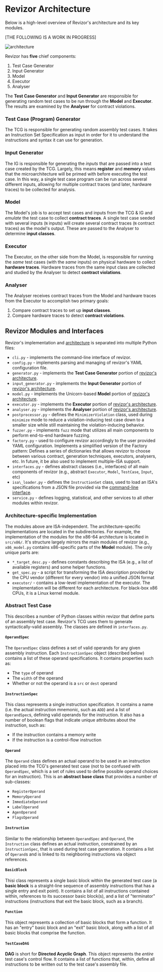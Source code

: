 # Revizor Architecture

Below is a high-level overview of Revizor's architecture and its key modules.

[THE FOLLOWING IS A WORK IN PROGRESS]

![architecture](assets/arch.png)

Revizor has **five** chief components:

1. Test Case Generator
2. Input Generator
3. Model
4. Executor
5. Analyser

The **Test Case Generator** and **Input Generator** are responsible for
generating random test cases to be run through the **Model** and **Executor**.
The results are examined by the **Analyser** for contract violations.

### Test Case (Program) Generator

The TCG is responsible for generating random assembly test cases. It takes an
Instruction Set Specification as input in order for it to understand the
instructions and syntax it can use for generation.

### Input Generator

The IG is responsible for generating the *inputs* that are passed into a test
case created by the TCG. Largely, this means **register** and **memory** values
that the microarchitecture will be primed with before executing the test case.
In this way, a single test case program can be run across several different
inputs, allowing for multiple contract traces (and later, hardware traces) to be
collected for analysis.

###  Model

The Model's job is to accept test cases and inputs from the TCG & IG and
*emulate* the test case to collect **contract traces**. A single test case seeded
with several inputs (`N` inputs) will create several contract traces (`N`
contract traces) as the model's output. These are passed to the Analyser to
determine **input classes**.

### Executor

The Executor, on the other side from the Model, is responsible for running the
*same* test cases (with the *same* inputs) on physical hardware to collect
**hardware traces**. Hardware traces from the same input class are collected and
studied by the Analyser to detect **contract violations**.

### Analyser

The Analyser receives contract traces from the Model and hardware traces from
the Executor to accomplish two primary goals:

1. Compare contract traces to set up **input classes**.
2. Compare hardware traces to detect **contract violations**.


## Revizor Modules and Interfaces

Revizor's implementation and [architecture](architecture.md) is separated into
multiple Python files:

* `cli.py` - implements the command-line interface of revizor.
* `config.py` - implements parsing and managing of revizor's YAML configuration
  file.
* `generator.py` - implements the **Test Case Generator** portion of
  [revizor's architecture](architecture.md).
* `input_generator.py` - implements the **Input Generator** portion of
  [revizor's architecture](architecture.md).
* `model.py` - implements the Unicorn-based **Model** portion of
  [revizor's architecture](architecture.md).
* `executor.py` - implements the **Executor** portion of
  [revizor's architecture](architecture.md).
* `analyser.py` - implements the **Analyser** portion of
  [revizor's architecture](architecture.md).
* `postprocessor.py` - defines the `MinimizerViolation` class, used during
  `minimize` mode to reduce a violation-inducing test case down to a smaller
  size while still maintaining the violation-inducing behavior.
* `fuzzer.py` - implements `fuzz` mode that utilizes all main components to
  perform end-to-end hardware fuzzing.
* `factory.py` - used to configure revizor accordingly to the user provided
  YAML configuration. Implements a simplified version of the Factory pattern:
  Defines a series of dictionaries that allows revizor to choose
  between various contract, generation techniques, executors, analysers, etc.
  In future, it be also used to implement  multiple-ISA support.
* `interfaces.py` - defines abstract classes (i.e., interfaces) of all main
  components of revizor (e.g., abstract  `Executor`, `Model`, `TestCase`,
   `Input`, etc)
* `isa\_loader.py` - defines the `InstructionSet` class, used to load an
  ISA's specifications from a JSON file provided via the
  [command-line interface](cli.md).
* `service.py` - defines logging, statistical, and other services to all other
  modules within revizor.

### Architecture-specific Implementation

The modules above are ISA-independent. The architecture-specific implementations
are located in the subdirectories. For example, the implementation of the modules
for the x86-64 architecture is located in `src/x86/`. It's structure largely
mirrors the main modules of revizor (e.g., `x86_model.py` contains x86-specific
parts of the **Model** module). The only unique parts are:

* `*_target_desc.py` - defines constants describing the ISA (e.g., a list of
  available registers) and some helper functions.
* `get_spec.py` - a script for transforming the ISA description provided
  by the CPU vendor (different for every vendor) into a unified JSON format
* `executor/` - contains a low-level implementation of the executor. The
  implementation will be different for each architecture. For black-box x86 CPUs,
  it is a Linux kernel module.

### Abstract Test Case

This describes a number of Python classes within revizor that define parts of an
assembly test case. Revizor's TCG uses them to generate syntactically-valid
assembly. The classes are defined in `interfaces.py`.

#### `OperandSpec`

The `OperandSpec` class defines a set of valid operands for any given assembly
instruction. Each `InstructionSpec` object (described below) contains a list of
these operand specifications. It contains properties such as:

* The `type` of operand
* The `width` of the operand
* Whether or not the operand is a `src` or `dest` operand

#### `InstructionSpec`

This class represents a single instruction specification. It contains a name
(i.e. the actual instruction mnemonic, such as `ADD`) and a list of
`OperandSpec`s, defining valid operands for the instruction. It also has a
number of boolean flags that indicate unique attributes about the instruction,
such as:

* If the instruction contains a memory write
* If the instruction is a control-flow instruction

#### `Operand`

The `Operand` class defines an actual operand to be used in an instruction
placed into the TCG's generated test case (not to be confused with
`OperandSpec`, which is a set of rules used to define possible operand choices
for an instruction). This is an **abstract base class** that provides a number
of sub-classes:

* `RegisterOperand`
* `MemoryOperand`
* `ImmediateOperand`
* `LabelOperand`
* `AgenOperand`
* `FlagsOperand`

#### `Instruction`

Similar to the relationship between `OperandSpec` and `Operand`, the
`Instruction` class defines an actual instruction, constrained by an
`InstructionSpec`, that is used during test case generation. It contains a list
of `Operand`s and is linked to its neighboring instructions via object
references.

#### `BasicBlock`

Thisi class represents a single basic block within the generated test case (a
**basic block** is a straight-line sequence of assembly instructions that has a
single entry and exit point). It contains a list of all instructions contained
within, references to its successor basic block(s), and a list of "terminator"
instructions (instructions that exit the basic block, such as a branch).

#### `Function`

This object represents a collection of basic blocks that form a function. It has
an "entry" basic block and an "exit" basic block, along with a list of all basic
blocks that comprise the function.

#### `TestCaseDAG`

**DAG** is short for **Directed Acyclic Graph**. This object represents the
*entire* test case's control flow. It contains a list of functions that, within,
define all instructions to be written out to the test case's assembly file.
